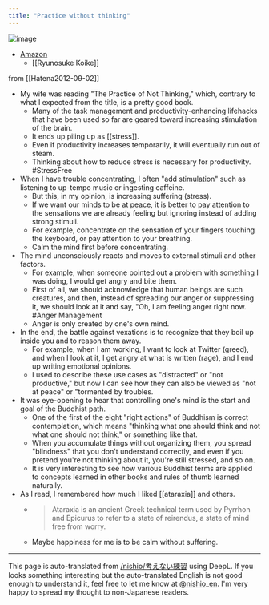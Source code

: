 ```yaml
---
title: "Practice without thinking"
---
```


![image](https://gyazo.com/92219f95b7b5056aac7589303ef84464/thumb/1000)
- [Amazon](https://amzn.to/3vVBVkm)
    - [[Ryunosuke Koike]]

from [[Hatena2012-09-02]]
- My wife was reading "The Practice of Not Thinking," which, contrary to what I expected from the title, is a pretty good book.
    - Many of the task management and productivity-enhancing lifehacks that have been used so far are geared toward increasing stimulation of the brain.
    - It ends up piling up as [[stress]].
    - Even if productivity increases temporarily, it will eventually run out of steam.
    - Thinking about how to reduce stress is necessary for productivity. #StressFree
- When I have trouble concentrating, I often "add stimulation" such as listening to up-tempo music or ingesting caffeine.
    - But this, in my opinion, is increasing suffering (stress).
    - If we want our minds to be at peace, it is better to pay attention to the sensations we are already feeling but ignoring instead of adding strong stimuli.
    - For example, concentrate on the sensation of your fingers touching the keyboard, or pay attention to your breathing.
    - Calm the mind first before concentrating.
- The mind unconsciously reacts and moves to external stimuli and other factors.
    - For example, when someone pointed out a problem with something I was doing, I would get angry and bite them.
    - First of all, we should acknowledge that human beings are such creatures, and then, instead of spreading our anger or suppressing it, we should look at it and say, "Oh, I am feeling anger right now. #Anger Management
    - Anger is only created by one's own mind.
- In the end, the battle against vexations is to recognize that they boil up inside you and to reason them away.
    - For example, when I am working, I want to look at Twitter (greed), and when I look at it, I get angry at what is written (rage), and I end up writing emotional opinions.
    - I used to describe these use cases as "distracted" or "not productive," but now I can see how they can also be viewed as "not at peace" or "tormented by troubles.
- It was eye-opening to hear that controlling one's mind is the start and goal of the Buddhist path.
    - One of the first of the eight "right actions" of Buddhism is correct contemplation, which means "thinking what one should think and not what one should not think," or something like that.
    - When you accumulate things without organizing them, you spread "blindness" that you don't understand correctly, and even if you pretend you're not thinking about it, you're still stressed, and so on.
    - It is very interesting to see how various Buddhist terms are applied to concepts learned in other books and rules of thumb learned naturally.
- As I read, I remembered how much I liked [[ataraxia]] and others.
    - > Ataraxia is an ancient Greek technical term used by Pyrrhon and Epicurus to refer to a state of reirendus, a state of mind free from worry.
    - Maybe happiness for me is to be calm without suffering.

---
This page is auto-translated from [/nishio/考えない練習](https://scrapbox.io/nishio/考えない練習) using DeepL. If you looks something interesting but the auto-translated English is not good enough to understand it, feel free to let me know at [@nishio_en](https://twitter.com/nishio_en). I'm very happy to spread my thought to non-Japanese readers.